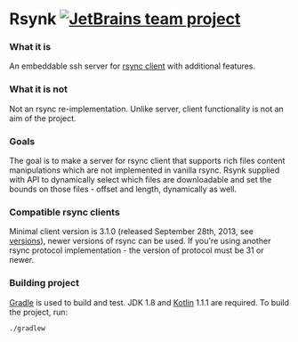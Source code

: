 # Rsynk  [![JetBrains team project](http://jb.gg/badges/team-flat-square.svg)](https://confluence.jetbrains.com/display/ALL/JetBrains+on+GitHub)

### What it is ###
An embeddable ssh server for [rsync client](https://rsync.samba.org) with additional features.

### What it is not ###
Not an rsync re-implementation. Unlike server, client functionality is not an aim of the project.

### Goals ###
The goal is to make a server for rsync client that supports rich files content manipulations which are not implemented in vanilla rsync. Rsynk supplied with API to dynamically select which files are downloadable and set the bounds on those files - offset and length, dynamically as well.

### Compatible rsync clients ###
Minimal client version is 3.1.0 (released September 28th, 2013, see [versions](https://rsync.samba.org/)), newer versions of rsync can be used. If you're using another rsync protocol implementation - the version of protocol must be 31 or newer. 

### Building project
[Gradle](http://www.gradle.org) is used to build and test. JDK 1.8 and [Kotlin](http://kotlinlang.org)
1.1.1 are required. To build the project, run:

    ./gradlew
